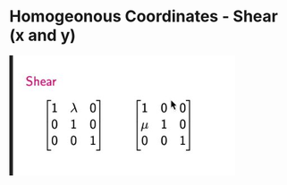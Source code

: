 # Homogeonous Coordinates - Shear (x and y)
<img src=../../../../../media/paste-9768187e32a20fa2c89a872a9de8556f71ad5c55.jpg>
